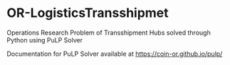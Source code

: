 # OR-LogisticsTransshipmet
Operations Research Problem of Transshipment Hubs solved through Python using PuLP Solver

Documentation for PuLP Solver available at https://coin-or.github.io/pulp/
